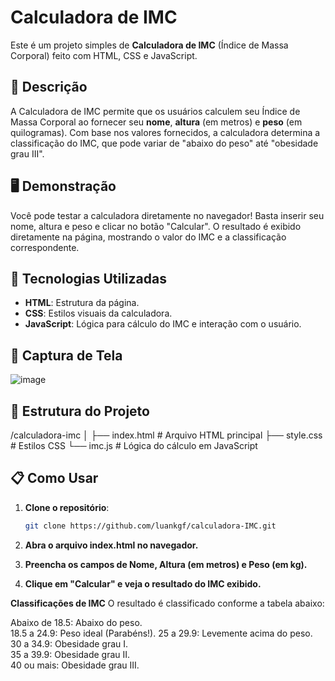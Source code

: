 # Calculadora de IMC

Este é um projeto simples de **Calculadora de IMC** (Índice de Massa Corporal) feito com HTML, CSS e JavaScript.

## 🔎 Descrição

A Calculadora de IMC permite que os usuários calculem seu Índice de Massa Corporal ao fornecer seu **nome**, **altura** (em metros) e **peso** (em quilogramas). Com base nos valores fornecidos, a calculadora determina a classificação do IMC, que pode variar de "abaixo do peso" até "obesidade grau III".

## 🖥️ Demonstração

Você pode testar a calculadora diretamente no navegador! Basta inserir seu nome, altura e peso e clicar no botão "Calcular". O resultado é exibido diretamente na página, mostrando o valor do IMC e a classificação correspondente.

## 🚀 Tecnologias Utilizadas

- **HTML**: Estrutura da página.
- **CSS**: Estilos visuais da calculadora.
- **JavaScript**: Lógica para cálculo do IMC e interação com o usuário.

## 📸 Captura de Tela

![image](https://github.com/user-attachments/assets/55dd3274-924d-4fb4-92a8-22cc1b0ee422)

## 📂 Estrutura do Projeto
/calculadora-imc │ 
├── index.html # Arquivo HTML principal 
├── style.css # Estilos CSS 
└── imc.js # Lógica do cálculo em JavaScript

## 📋 Como Usar

1. **Clone o repositório**:
   
   ```bash
   git clone https://github.com/luankgf/calculadora-IMC.git

2. **Abra o arquivo index.html no navegador.**

3. **Preencha os campos de Nome, Altura (em metros) e Peso (em kg).**

4. **Clique em "Calcular" e veja o resultado do IMC exibido.**


**Classificações de IMC**
O resultado é classificado conforme a tabela abaixo:

Abaixo de 18.5: Abaixo do peso.  
18.5 a 24.9: Peso ideal (Parabéns!). 
25 a 29.9: Levemente acima do peso.  
30 a 34.9: Obesidade grau I.  
35 a 39.9: Obesidade grau II.  
40 ou mais: Obesidade grau III.  

